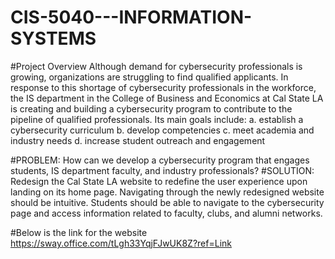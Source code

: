 # CIS-5040---INFORMATION-SYSTEMS
#Project Overview
Although demand for cybersecurity professionals is growing, organizations are struggling to find qualified applicants. In response to this shortage of cybersecurity professionals in the workforce, the IS 
department in the College of Business and Economics at Cal State LA is creating and building a cybersecurity program to contribute to the pipeline of qualified professionals. 
Its main goals include: 
a. establish a cybersecurity curriculum
b. develop competencies
c. meet academia and industry needs
d. increase student outreach and engagement

#PROBLEM: How can we develop a cybersecurity program that engages students, IS department faculty, and industry professionals?
#SOLUTION: Redesign the Cal State LA website to redefine the user experience upon landing on its home page. 
Navigating through the newly redesigned website should be intuitive. Students should be able to navigate to the cybersecurity page and access information related to faculty, clubs, and alumni networks.

#Below is the link for the website 
https://sway.office.com/tLgh33YqjFJwUK8Z?ref=Link
